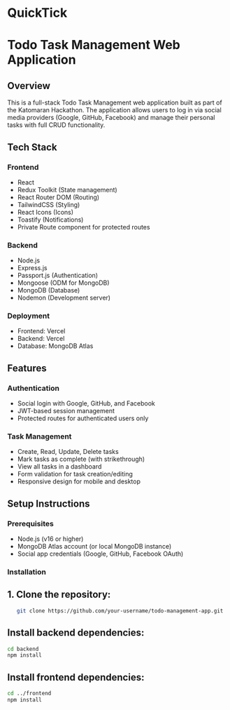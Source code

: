 # QuickTick
# Todo Task Management Web Application

## Overview
This is a full-stack Todo Task Management web application built as part of the Katomaran Hackathon. The application allows users to log in via social media providers (Google, GitHub, Facebook) and manage their personal tasks with full CRUD functionality.

## Tech Stack

### Frontend
- React
- Redux Toolkit (State management)
- React Router DOM (Routing)
- TailwindCSS (Styling)
- React Icons (Icons)
- Toastify (Notifications)
- Private Route component for protected routes

### Backend
- Node.js
- Express.js
- Passport.js (Authentication)
- Mongoose (ODM for MongoDB)
- MongoDB (Database)
- Nodemon (Development server)

### Deployment
- Frontend: Vercel
- Backend: Vercel
- Database: MongoDB Atlas

## Features

### Authentication
- Social login with Google, GitHub, and Facebook
- JWT-based session management
- Protected routes for authenticated users only

### Task Management
- Create, Read, Update, Delete tasks
- Mark tasks as complete (with strikethrough)
- View all tasks in a dashboard
- Form validation for task creation/editing
- Responsive design for mobile and desktop

## Setup Instructions

### Prerequisites
- Node.js (v16 or higher)
- MongoDB Atlas account (or local MongoDB instance)
- Social app credentials (Google, GitHub, Facebook OAuth)

### Installation

## 1. Clone the repository:
```bash
   git clone https://github.com/your-username/todo-management-app.git
```
## Install backend dependencies:

```bash
cd backend
npm install
```
## Install frontend dependencies:

```bash
cd ../frontend
npm install
```